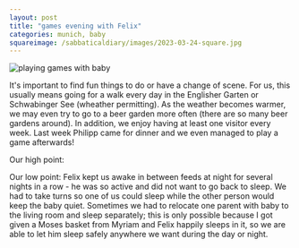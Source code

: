 ```yaml
---
layout: post
title: "games evening with Felix"
categories: munich, baby
squareimage: /sabbaticaldiary/images/2023-03-24-square.jpg
---
```

<img src="/sabbaticaldiary/images/2023-03-24.jpg" alt="playing games with baby" class="center">

It's important to find fun things to do or have a change of scene. For us, this usually means going for a walk every day in the Englisher Garten or Schwabinger See (wheather permitting). As the weather becomes warmer, we may even try to go to a beer garden more often (there are so many beer gardens around). In addition, we enjoy having at least one visitor every week. Last week Philipp came for dinner and we even managed to play a game afterwards! 

Our high point:


Our low point: 
Felix kept us awake in between feeds at night for several nights in a row - he was so active and did not want to go back to sleep. We had to take turns so one of us could sleep while the other person would keep the baby quiet. Sometimes we had to relocate one parent with baby to the living room and sleep separately; this is only possible because I got given a Moses basket from Myriam and Felix happily sleeps in it, so we are able to let him sleep safely anywhere we want during the day or night.